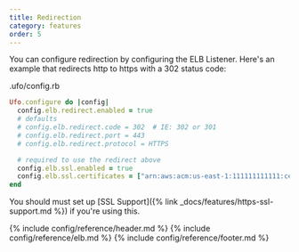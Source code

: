 ```yaml
---
title: Redirection
category: features
order: 5
---
```


You can configure redirection by configuring the ELB Listener. Here's an example that redirects http to https with a 302 status code:

.ufo/config.rb

```ruby
Ufo.configure do |config|
  config.elb.redirect.enabled = true
  # defaults
  # config.elb.redirect.code = 302  # IE: 302 or 301
  # config.elb.redirect.port = 443
  # config.elb.redirect.protocol = HTTPS

  # required to use the redirect above
  config.elb.ssl.enabled = true
  config.elb.ssl.certificates = ["arn:aws:acm:us-east-1:111111111111:certificate/11111111-2222-3333-4444-555555555555"]
end
```

You should must set up [SSL Support]({% link _docs/features/https-ssl-support.md %}) if you're using this.

{% include config/reference/header.md %}
{% include config/reference/elb.md %}
{% include config/reference/footer.md %}
